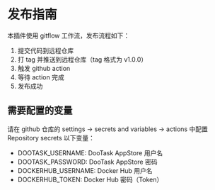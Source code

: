 # 发布指南

本插件使用 gitflow 工作流，发布流程如下：

1. 提交代码到远程仓库
2. 打 tag 并推送到远程仓库（tag 格式为 v1.0.0）
3. 触发 github action
4. 等待 action 完成
5. 发布成功

## 需要配置的变量

请在 github 仓库的 settings -> secrets and variables -> actions 中配置 Repository secrets 以下变量：

- DOOTASK_USERNAME: DooTask AppStore 用户名
- DOOTASK_PASSWORD: DooTask AppStore 密码
- DOCKERHUB_USERNAME: Docker Hub 用户名
- DOCKERHUB_TOKEN: Docker Hub 密码（Token）